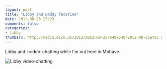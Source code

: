 ```yaml
---
layout: post
title: "Libby and Daddy facetime"
date: 2012-08-25 23:23
comments: false
categories: 
- Libby
thumbsrc: http://media.eick.us/2012/2012-08-25/640x640/2012-08-25at07.50.26.png
---
```

Libby and I video-chatting while I'm out here in Mohave. 

![Libby video-chatting](http://media.eick.us/media/photographs/2012/2012-08-25/2012-08-25at07.50.26.png)
